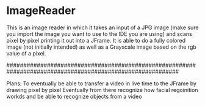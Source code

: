 # ImageReader
This is an image reader in which it takes an input of a JPG image (make sure you import the image you want to use to the IDE you are using) and scans pixel by pixel printing it out into a JFrame.
It is able to do a fully colored image (not initially intended) as well as a Grayscale image based on the rgb value of a pixel.

###########################################################################################################

Plans:
To eventually be able to transfer a video in live time to the JFrame by drawing pixel by pixel
Eventually from there recognize how facial regoinition workds and be able to recognize objects from a video
